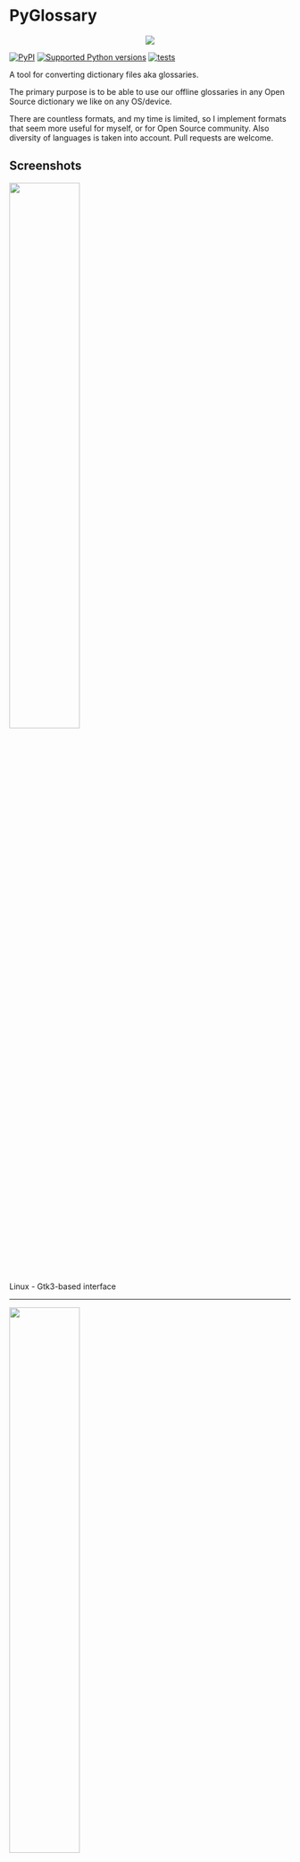 # PyGlossary

<p align="center">
	<img src="res/pyglossary-256x256.png"></img>
</p>

[![PyPI](https://img.shields.io/pypi/v/pyglossary.svg)](https://pypi.org/project/pyglossary/)
[![Supported Python versions](https://img.shields.io/pypi/pyversions/pyglossary)](https://pypi.org/project/pyglossary/)
[![tests](https://github.com/ilius/pyglossary/actions/workflows/test.yml/badge.svg?branch=master)](https://github.com/ilius/pyglossary/actions/workflows/test.yml?query=branch%3Amaster)

A tool for converting dictionary files aka glossaries.

The primary purpose is to be able to use our offline glossaries in any Open
Source dictionary we like on any OS/device.

There are countless formats, and my time is limited, so I implement formats that
seem more useful for myself, or for Open Source community. Also diversity of
languages is taken into account. Pull requests are welcome.

## Screenshots

<img src="https://raw.githubusercontent.com/wiki/ilius/pyglossary/screenshots/44-gtk-txt-stardict-aryanpur-dark.png" width="50%" height="50%"/>

Linux - Gtk3-based interface

______________________________________________________________________

<img src="https://raw.githubusercontent.com/wiki/ilius/pyglossary/screenshots/40b-tk-bgl-epub-es-en-2.png" width="50%" height="50%"/>

Windows - Tkinter-based interface

______________________________________________________________________

<img src="https://raw.githubusercontent.com/wiki/ilius/pyglossary/screenshots/32-cmd-freedict-mids-de-ru.png" width="50%" height="50%"/>

Linux - command-line interface

______________________________________________________________________

<img src="https://raw.githubusercontent.com/wiki/ilius/pyglossary/screenshots/40-cmdi-termux-zim-slob-en-med.jpg" width="50%" height="50%"/>

Android Termux - interactive command-line interface

______________________________________________________________________

<img src="https://raw.githubusercontent.com/wiki/ilius/pyglossary/screenshots/50-web-wiktextract-ifo-ar.png" width="50%" height="50%"/>

Web interface

## Supported formats

| Format                                                  |     |    Extension    | Read | Write |
| ------------------------------------------------------- | :-: | :-------------: | :--: | :---: |
| [Aard 2 (slob)](./doc/p/aard2_slob.md)                  | 🔢  |      .slob      | ✅ | ✅ |
| [AppleDict Binary](./doc/p/appledict_bin.md)            | 📁  |   .dictionary   | ✅ | ❌ |
| [AppleDict Source](./doc/p/appledict.md)                | 📁  |                 |    | ✅ |
| [Babylon BGL](./doc/p/babylon_bgl.md)                   | 🔢  |      .bgl       | ✅ | ❌ |
| [CSV](./doc/p/csv.md)                                   | 📝  |      .csv       | ✅ | ✅ |
| [DICT.org / Dictd server](./doc/p/dict_org.md)          | 📁  |    (📝.index)   | ✅ | ✅ |
| [DICT.org / dictfmt source](./doc/p/dict_org_source.md) | 📝  |     (.dtxt)     |    | ✅ |
| [dictunformat output file](./doc/p/dictunformat.md)     | 📝  | (.dictunformat) | ✅ |    |
| [DictionaryForMIDs](./doc/p/dicformids.md)              | 📁  |    (📁.mids)    | ✅ | ✅ |
| [DIKT JSON](./doc/p/dikt_json.md)                       | 📝  |     (.json)     |    | ✅ |
| [EPUB-2 E-Book](./doc/p/epub2.md)                       | 📦  |      .epub      | ❌ | ✅ |
| [FreeDict](./doc/p/freedict.md)                         | 📝  |      .tei       | ✅ | ❌ |
| [Gettext Source](./doc/p/gettext_po.md)                 | 📝  |       .po       | ✅ | ✅ |
| [HTML Directory (by file size)](./doc/p/html_dir.md)    | 📁  |                 | ❌ | ✅ |
| [JSON](./doc/p/json.md)                                 | 📝  |      .json      |    | ✅ |
| [Kobo E-Reader Dictionary](./doc/p/kobo.md)             | 📦  |    .kobo.zip    | ❌ | ✅ |
| [Kobo E-Reader Dictfile](./doc/p/kobo_dictfile.md)      | 📝  |       .df       | ✅ | ✅ |
| [Lingoes Source](./doc/p/lingoes_ldf.md)                | 📝  |      .ldf       | ✅ | ✅ |
| [Mobipocket E-Book](./doc/p/mobi.md)                    | 🔢  |      .mobi      | ❌ | ✅ |
| [Octopus MDict](./doc/p/octopus_mdict.md)               | 🔢  |      .mdx       | ✅ | ❌ |
| [QuickDic version 6](./doc/p/quickdic6.md)              | 🔢  |     .quickdic   | ✅ | ✅ |
| [SQL](./doc/p/sql.md)                                   | 📝  |      .sql       | ❌ | ✅ |
| [StarDict](./doc/p/stardict.md)                         | 📁  |     (📝.ifo)    | ✅ | ✅ |
| [StarDict Textual File](./doc/p/stardict_textual.md)    | 📝  |     (.xml)      | ✅ | ✅ |
| [Tabfile](./doc/p/tabfile.md)                           | 📝  |   .txt, .tab    | ✅ | ✅ |
| [Wiktextract](./doc/p/wiktextract.md)                   | 📝  |     .jsonl      | ✅ | ❌ |
| [XDXF](./doc/p/xdxf.md)                                 | 📝  |      .xdxf      | ✅ | ❌ |
| [Zim (Kiwix)](./doc/p/zim.md)                           | 🔢  |      .zim       | ✅ |    |
| [ABBYY Lingvo DSL](./doc/p/dsl.md)                   🇷🇺 | 📝  |      .dsl       | ✅ | ❌ |
| [Almaany.com](./doc/p/almaany.md)              (Arabic) | 🛢️  |      .db        | ✅ | ❌ |
| [cc-kedict](./doc/p/cc_kedict.md)                    🇰🇷 | 📝  |                 | ✅ | ❌ |
| [Dict.cc](./doc/p/dict_cc.md)                        🇩🇪 | 🛢️  |       .db       | ✅ |    |
| [DigitalNK](./doc/p/digitalnk.md)                    🇰🇵 | 🛢️  |       .db       | ✅ |    |
| [EDICT2 (CEDICT)](./doc/p/edict2.md)                 🇨🇳 | 📝  |     (.u8)       | ✅ | ❌ |
| [JMDict](./doc/p/jmdict.md)                          🇯🇵 | 📝  |                 | ✅ | ❌ |
| [JMnedict](./doc/p/jmnedict.md)                      🇯🇵 | 📝  |                 | ✅ | ❌ |
| [WordNet](./doc/p/wordnet.md)                        🇬🇧 | 📁  |                 | ✅ | ❌ |
| [@wordset dictionary](./doc/p/wordset.md)            🇬🇧 | 📁  |                 | ✅ |    |
| [Yomichan / Yomitan](./doc/p/yomichan.md)            🇯🇵 | 📦  |     (.zip)      |    | ✅ |

Legend:

- 📁	Directory
- 📝	Text file
- 📦	Package/archive file
- 🛢️	SQLite file
- 🔢	Binary file
- ✅	Supported
- ❌ 	Will not be supported

**Note**: SQLite-based formats are not detected by extension (`.db`);
So you need to select the format (with UI or `--read-format` flag).
**Also don't confuse SQLite-based formats with [SQLite mode](#sqlite-mode).**

## Requirements

PyGlossary requires **Python 3.10 or higher**, and works in practically all
modern operating systems. While primarily designed for *GNU/Linux*, it works
on *Windows*, *Mac OS X* and other Unix-based operating systems as well.

As shown in screenshots, there are multiple User Interface types (multiple
ways to use the program).

- **Gtk3-based interface**, uses [PyGI (Python Gobject Introspection)](http://pygobject.readthedocs.io/en/latest/getting_started.html)
  You can install it on:

  - Debian/Ubuntu: `apt install python3-gi python3-gi-cairo gir1.2-gtk-3.0`
  - openSUSE: `zypper install python3-gobject gtk3`
  - Fedora: `dnf install pygobject3 python3-gobject gtk3`
  - ArchLinux:
    - `pacman -S python-gobject gtk3`
    - https://aur.archlinux.org/packages/pyglossary/
  - Mac OS X: `brew install pygobject3 gtk+3`
  - Nix / NixOS: `nix-shell -p pkgs.gobject-introspection python38Packages.pygobject3 python38Packages.pycairo`

- **Tkinter-based interface**, meant to be used in the lack of Gtk. Specially on
  Windows where Tkinter library is installed with Python itself.
  You can also install it on:

  - Debian/Ubuntu: `apt-get install python3-tk tix`
  - openSUSE: `zypper install python3-tk tix`
  - Fedora: `yum install python3-tkinter tix`
  - Mac OS X: read <https://www.python.org/download/mac/tcltk/>
  - Nix / NixOS: `nix-shell -p python38Packages.tkinter tix`

- **Command-line interface**, works in all operating systems without
  any specific requirements, just type `./main.py --help` or `pyglossary --help`

  - **Interactive command-line interface**
    - Requires: `pip install prompt_toolkit`
    - Perfect for mobile devices (like Termux on Android) where no GUI is available
    - Automatically selected if output file argument is not passed **and** one of these:
      - On Linux and `$DISPLAY` environment variable is empty or not set
        - For example when you are using a remote Linux machine over SSH
      - On Mac and no `tkinter` module is found
    - Manually select with `--cmd` or `--ui=cmd`
      - Minimally: `./main.py --cmd`
      - You can still pass input file, or any flag/option
    - If both input and output files are passed, non-interactive cmd ui will be default
    - If you are writing a script, you can pass `--no-interactive` to force disable interactive ui
      - Then you have to pass both input and output file arguments
    - Don't forget to use *Up/Down* or *Tab* keys in prompts!
      - Up/Down key shows you recent values you have used
      - Tab key shows available values/options
    - You can press Control+C (on Linux/Windows) at any prompt to exit

## UI (User Interface) selection

When you run PyGlossary without any command-line arguments or options/flags, PyGlossary will try to run the first available interface in this order:

- It tries to find PyGI+Gtk3 and open **Gtk3-based** interface.
- It tries to find PyGI+Gtk4 and open **Gtk4-based** interface.
- It tries to find Tkinter and open **Tkinter-based** interface.
- If it's run in command line (with stdin connected to a terminal) it tries to find `prompt_toolkit` and run **interactive command-line** interface.
- It runs a HTTP server and opens the **web interface** in your browser.

But you can explicitly select user interface type using `--ui`

- `./main.py --ui=gtk`
- `./main.py --ui=gtk4`
- `./main.py --ui=tk`
- `./main.py --ui=web`
- `./main.py --ui=cmd`

## Installation on Windows

- [Download and install Python](https://www.python.org/downloads/windows/) (3.10 or above)
- Open Start -> type Command -> right-click on Command Prompt -> Run as administrator
- To ensure you have `pip`, run: `python -m ensurepip --upgrade`
- To install, run: `pip install --upgrade pyglossary`
- Now you should be able to run `pyglossary` command
- If command was not found, make sure Python environment variables are set up:
  <img src="https://raw.githubusercontent.com/wiki/ilius/pyglossary/screenshots/windows-python39-env-vars.png" width="50%" height="50%"/>

## Feature-specific requirements

- Using [Sort by Locale](#sorting) feature requires [PyICU](./doc/pyicu.md)

- Using `--remove-html-all` flag requires:

  `pip install lxml beautifulsoup4`

Some formats have additional requirements.
If you have trouble with any format, please check the [link given for that format](#supported-formats) to see its documentations.

**Using Termux on Android?** See [doc/termux.md](./doc/termux.md)

## Configuration

See [doc/config.rst](./doc/config.rst).

## Direct and indirect modes

Indirect mode means that input glossary is completely read and loaded into RAM, then converted
into output format. This was the only method available in old versions (before [3.0.0](https://github.com/ilius/pyglossary/releases/tag/3.0.0)).

Direct mode means entries are one-at-a-time read, processed and written into output glossary.

Direct mode was added to limit memory usage for large glossaries; But it may reduce the
conversion time for most cases as well.

Converting glossaries into these formats requires [sorting](#sorting) entries:

- [StarDict](./doc/p/stardict.md)
- [EPUB-2](./doc/p/epub2.md)
- [Mobipocket E-Book](./doc/p/mobi.md)
- [Yomichan](./doc/p/yomichan.md)
- [DictionaryForMIDs](./doc/p/dicformids.md)

That's why direct mode will not work for these formats, and PyGlossary has to
switch to indirect mode (or it previously had to, see [SQLite mode](#sqlite-mode)).

For other formats, direct mode will be default. You may override this by `--indirect` flag.

## SQLite mode

As mentioned above, converting glossaries to some specific formats will
need them to loaded into RAM.

This can be problematic if the glossary is too big to fit into RAM. That's when
you should try adding `--sqlite` flag to your command. Then it uses SQLite3 as intermediate
storage for storing, sorting and then fetching entries. This fixes the memory issue, and may
even reduce running time of conversion (depending on your home directory storage).

The temporary SQLite file is stored in [cache directory](#cache-directory) then
deleted after conversion (unless you pass `--no-cleanup` flag).

SQLite mode is automatically enabled for writing these formats if `auto_sqlite`
[config parameter](./doc/config.rst) is `true` (which is default).
This also applies to when you pass `--sort` flag for any format.
You may use `--no-sqlite` to override this and switch to indirect mode.

Currently you can not disable alternates in SQLite mode (`--no-alts` is ignored).

## Sorting

There are two things than can activate sorting entries:

- Output format requires sorting (as explained [above](#direct-and-indirect-modes))
- You pass `--sort` flag in command line.

In the case of passing `--sort`, you can also pass:

- `--sort-key` to select sort key aka sorting order (including locale), see [doc/sort-key.md](./doc/sort-key.md)

- `--sort-encoding` to change the encoding used for sort

  - UTF-8 is the default encoding for all sort keys and all output formats (unless mentioned otherwise)
  - This will only effect the order of entries, and will not corrupt words / definition
  - Non-encodable characters are replaced with `?` byte (*only for sorting*)

## Cache directory

Cache directory is used for storing temporary files which are either moved or deleted
after conversion. You can pass `--no-cleanup` flag in order to keep them.

The path for cache directory:

- Linux or BSD: `~/.cache/pyglossary/`
- Mac: `~/Library/Caches/PyGlossary/`
- Windows: `C:\Users\USERNAME\AppData\Local\PyGlossary\Cache\`

## User plugins

If you want to add your own plugin without adding it to source code directory,
or you want to use a plugin that has been removed from repository,
you can place it in this directory:

- Linux or BSD: `~/.pyglossary/plugins/`
- Mac: `~/Library/Preferences/PyGlossary/plugins/`
- Windows: `C:\Users\USERNAME\AppData\Roaming\PyGlossary\plugins\`

## Linux packaging status

[![Packaging status](https://repology.org/badge/vertical-allrepos/pyglossary.svg?columns=3&header=PyGlossary)](https://repology.org/project/pyglossary/versions)

## Using PyGlossary as a library

See [doc/lib-usage.md](./doc/lib-usage.md) for how to use PyGlossary as a Python library.

## Internals

See [doc/internals.md](./doc/internals.md) for information about internal glossary structure and entry filters.
